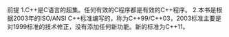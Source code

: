 前提
1.C++是C语言的超集。任何有效的C程序都是有效的C++程序。
2.本书是根据2003年的ISO/ANSI C++标准编写的，称为C++99/C++03，2003标准主要是对1999标准的技术修正，没有添加任何新功能。新的标准为C++11。
